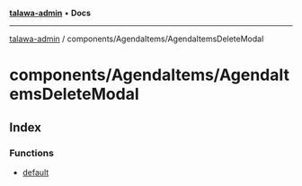 [**talawa-admin**](../../../README.md) • **Docs**

***

[talawa-admin](../../../modules.md) / components/AgendaItems/AgendaItemsDeleteModal

# components/AgendaItems/AgendaItemsDeleteModal

## Index

### Functions

- [default](functions/default.md)
